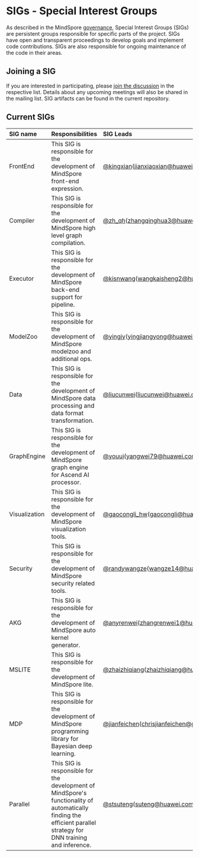 # SIGs - Special Interest Groups

As described in the MindSpore [governance](../governance.md), Special
Interest Groups (SIGs) are persistent groups responsible for specific parts of
the project. SIGs have open and transparent proceedings to develop goals and
implement code contributions. SIGs are also responsible for ongoing maintenance
of the code in their areas.

## Joining a SIG

If you are interested in participating, please [join the discussion](https://mailweb.mindspore.cn/postorious/lists/)
in the respective list. Details about any upcoming meetings will also be shared
in the mailing list. SIG artifacts can be found in the current repository.

## Current SIGs

| SIG name | Responsibilities | SIG Leads |
| :------- | :--------------- | :-------- |
| FrontEnd | This SIG is responsible for the development of MindSpore front-end expression. | [@kingxian](https://gitee.com/kingxian)(jianxiaoxian@huawei.com) |
| Compiler | This SIG is responsible for the development of MindSpore high level graph compilation. | [@zh_qh](https://gitee.com/zh_qh)(zhangqinghua3@huawei.com) |
| Executor | This SIG is responsible for the development of MindSpore back-end support for pipeline. | [@kisnwang](https://gitee.com/kisnwang)(wangkaisheng2@huawei.com) |
| ModelZoo | This SIG is responsible for the development of MindSpore modelzoo and additional ops. | [@yingjy](https://gitee.com/yingjy)(yingjiangyong@huawei.com) |
| Data | This SIG is responsible for the development of MindSpore data processing and data format transformation. | [@liucunwei](https://gitee.com/liucunwei)(liucunwei@huawei.com) |
| GraphEngine | This SIG is responsible for the development of MindSpore graph engine for Ascend AI processor. | [@youui](https://gitee.com/youui)(yangwei79@huawei.com) |
| Visualization | This SIG is responsible for the development of MindSpore visualization tools. | [@gaocongli_hw](https://gitee.com/gaocongli_hw)(gaocongli@huawei.com) |
| Security | This SIG is responsible for the development of MindSpore security related tools. | [@randywangze](https://gitee.com/randywangze)(wangze14@huawei.com) |
| AKG | This SIG is responsible for the development of MindSpore auto kernel generator. | [@anyrenwei](https://gitee.com/anyrenwei)(zhangrenwei1@huawei.com) |
| MSLITE | This SIG is responsible for the development of MindSpore lite. | [@zhaizhiqiang](https://gitee.com/zhaizhiqiang)(zhaizhiqiang@huawei.com) |
| MDP | This SIG is responsible for the development of MindSpore programming library for Bayesian deep learning. | [@jianfeichen](https://gitee.com/jianfeichen)(chrisjianfeichen@gmail.com) |
| Parallel | This SIG is responsible for the development of MindSpore's functionality of automatically finding the efficient parallel strategy for DNN training and inference. | [@stsuteng](https://gitee.com/stsuteng)(suteng@huawei.com) |
